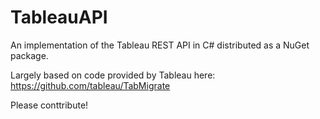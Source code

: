 # TableauAPI
An implementation of the Tableau REST API in C# distributed as a NuGet package.

Largely based on code provided by Tableau here: https://github.com/tableau/TabMigrate

Please conttribute!

